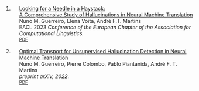 
<div class="publications">
<ol class="bibliography">

<li>
<div class="pub-row">
  <div class="col-sm-12" style="position: relative;width: 100%;padding-right: 15px;padding-left: 20px;">
      <div class="title"><a href="https://arxiv.org/abs/2208.05309">Looking for a Needle in a Haystack: <br> A Comprehensive Study of Hallucinations in Neural Machine Translation</a></div>
      <div class="author">Nuno M. Guerreiro, Elena Voita, André F.T. Martins</div>
      <div class="periodical"><abbr class="badge">EACL 2023</abbr> <em>Conference of the European Chapter of the Association for Computational Linguistics.</em></div>
    <div class="links">
      <a href="https://arxiv.org/pdf/2208.05309.pdf" class="btn btn-sm z-depth-1" role="button" target="_blank" style="font-size:12px;">PDF</a>
    </div>
  </div>
</div>
</li>

<br>

<li>
<div class="pub-row">
  <div class="col-sm-12" style="position: relative;width: 100%;padding-right: 15px;padding-left: 20px;">
      <div class="title"><a href="https://arxiv.org/abs/2208.05309">Optimal Transport for Unsupervised Hallucination Detection in Neural Machine Translation</a></div>
      <div class="author">Nuno M. Guerreiro, Pierre Colombo, Pablo Piantanida, André F. T. Martins</div>
      <div class="periodical"><em><abbr class="badge">preprint</abbr> arXiv, 2022.</em>
      </div>
    <div class="links">
      <a href="https://arxiv.org/pdf/2208.05309.pdf" class="btn btn-sm z-depth-1" role="button" target="_blank" style="font-size:12px;">PDF</a>
    </div>
  </div>
</div>
</li>

</ol>
</div>